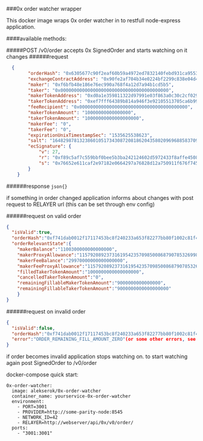 ###0x order watcher wrapper

This docker image wraps 0x order watcher in to restfull node-express application.

####available methods:

#####POST /v0/order
accepts 0x SignedOrder and starts watching on it changes
######request
```json
  {
        "orderHash": "0x6305677c90f2eaf60b59a4972ed7832140febd931ca9553d740f90daa86f7c2d",
        "exchangeContractAddress": "0x90fe2af704b34e0224bf2299c838e04d4dcf1364",
        "maker": "0xf6bfb48e186e76ec990a768f4a12d7a94b1cd5b5",
        "taker": "0x0000000000000000000000000000000000000000",
        "makerTokenAddress": "0xd0a1e359811322d97991e03f863a0c30c2cf029c",
        "takerTokenAddress": "0xef7fff64389b814a946f3e92105513705ca6b990",
        "feeRecipient": "0x0000000000000000000000000000000000000000",
        "makerTokenAmount": "10000000000000000",
        "takerTokenAmount": "10000000000000000000",
        "makerFee": "0",
        "takerFee": "0",
        "expirationUnixTimestampSec": "1535625538623",
        "salt": "16482987813238601051734308720818620435802096968858370904360954730803248359111",
        "ecSignature": {
            "v": 27,
            "r": "0xf89c5af7c559bbf0bee5b3ba242124602d5972433f8affe4508b51a676910a38",
            "s": "0x76652e611caf2e97182e0664297a76828d12a750911f676f745202c7d3322d48"
        }
    }
```
######response
```json{}```

if something in order changed application informs about changes with post request to RELAYER url (this can be set through env config)

######request on valid order
```json
{
  "isValid":true,
  "orderHash":"0xf741dab0012f17117453bc8f240233a653f82277bb80f1002c81f430ec7e8fa2",
  "orderRelevantState":{
    "makerBalance":"1100300000000000000",
    "makerProxyAllowance":"115792089237316195423570985008687907853269984665640564039457584007913129639935",
    "makerFeeBalance":"29970000000000000000",
    "makerFeeProxyAllowance":"115792089237316195423570985008687907853269984665640564039457584007913129639935",
    "filledTakerTokenAmount":"1000000000000000000",
    "cancelledTakerTokenAmount":"0",
    "remainingFillableMakerTokenAmount":"9000000000000000",
    "remainingFillableTakerTokenAmount":"9000000000000000000"
    }
}
```

######request on invalid order
```json
{
  "isValid":false,
  "orderHash":"0xf741dab0012f17117453bc8f240233a653f82277bb80f1002c81f430ec7e8fa2",
  "error":"ORDER_REMAINING_FILL_AMOUNT_ZERO"(or some other errors, see 0xproject.com for details)
}
```

if order becomes invalid application stops watching on. to start watching again post SignedOrder to /v0/order

docker-compose quick start: 

    0x-order-watcher:
      image: alekserok/0x-order-watcher
      container_name: yourservice-0x-order-watcher
      environment:
        - PORT=3001
        - PROVIDER=http://some-parity-node:8545
        - NETWORK_ID=42
        - RELAYER=http://webserver/api/0x/v0/order/
      ports:
        - "3001:3001"
